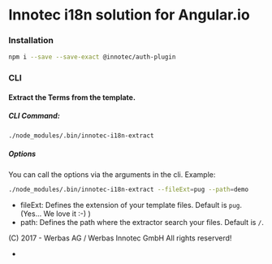 # Innotec i18n solution for Angular.io


### Installation

```bash
npm i --save --save-exact @innotec/auth-plugin
```


### CLI

#### Extract the Terms from the template.

##### CLI Command:

```bash
./node_modules/.bin/innotec-i18n-extract
```

##### Options

You can call the options via the arguments in the cli. Example:

```bash
./node_modules/.bin/innotec-i18n-extract --fileExt=pug --path=demo
```

- fileExt: Defines the extension of your template files. Default is `pug`. (Yes... We love it :-) )
- path: Defines the path where the extractor search your files. Default is `/`.



(C) 2017 - Werbas AG / Werbas Innotec GmbH
All rights reserverd!









-
